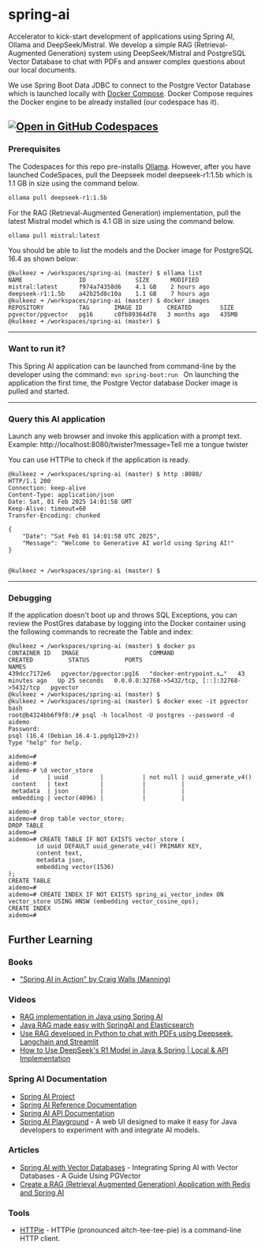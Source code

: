 # spring-ai
Accelerator to kick-start development of applications using Spring AI, Ollama and DeepSeek/Mistral. We develop a simple RAG (Retrieval-Augmented Generation) system using DeepSeek/Mistral and PostgreSQL Vector Database to chat with PDFs and answer complex questions about our local documents.

We use Spring Boot Data JDBC to connect to the Postgre Vector Database which is launched locally with [Docker Compose](https://docs.docker.com/compose/). Docker Compose requires the Docker engine to be already installed (our codespace has it).

[![Open in GitHub Codespaces](https://github.com/codespaces/badge.svg)](https://github.com/codespaces/new?hide_repo_select=true&ref=main&repo=923390219&machine=standardLinux32gb&location=SouthEastAsia)
---

### Prerequisites
The Codespaces for this repo pre-installs [Ollama](https://ollama.com/). However, after you have launched CodeSpaces, pull the Deepseek model deepseek-r1:1.5b which is 1.1 GB in size using the command below.

```bash
ollama pull deepseek-r1:1.5b
```

For the RAG (Retrieval-Augmented Generation) implementation, pull the latest Mistral model which is 4.1 GB in size using the command below.

```bash
ollama pull mistral:latest
```
You should be able to list the models and the Docker image for PostgreSQL 16.4 as shown below:

```
@kulkeez ➜ /workspaces/spring-ai (master) $ ollama list
NAME                ID              SIZE      MODIFIED    
mistral:latest      f974a74358d6    4.1 GB    2 hours ago    
deepseek-r1:1.5b    a42b25d8c10a    1.1 GB    7 hours ago    
@kulkeez ➜ /workspaces/spring-ai (master) $ docker images
REPOSITORY          TAG       IMAGE ID       CREATED        SIZE
pgvector/pgvector   pg16      c0fb89364d78   3 months ago   435MB
@kulkeez ➜ /workspaces/spring-ai (master) $ 
```

---
### Want to run it?

This Spring AI application can be launched from command-line by the developer using the command: ```mvn spring-boot:run ```
On launching the application the first time, the Postgre Vector database Docker image is pulled and started.

---

### Query this AI application

Launch any web browser and invoke this application with a prompt text. Example: http://localhost:8080/twister?message=Tell me a tongue twister

You can use HTTPie to check if the application is ready.
```
@kulkeez ➜ /workspaces/spring-ai (master) $ http :8080/
HTTP/1.1 200 
Connection: keep-alive
Content-Type: application/json
Date: Sat, 01 Feb 2025 14:01:58 GMT
Keep-Alive: timeout=60
Transfer-Encoding: chunked

{
    "Date": "Sat Feb 01 14:01:58 UTC 2025",
    "Message": "Welcome to Generative AI world using Spring AI!"
}


@kulkeez ➜ /workspaces/spring-ai (master) $ 
```

--- 

### Debugging

If the application doesn't boot up and throws SQL Exceptions, you can review the 
PostGres database by logging into the Docker container using the following commands to recreate the Table and index:

```
@kulkeez ➜ /workspaces/spring-ai (master) $ docker ps 
CONTAINER ID   IMAGE                    COMMAND                  CREATED          STATUS          PORTS                                           NAMES
439dcc7172e6   pgvector/pgvector:pg16   "docker-entrypoint.s…"   43 minutes ago   Up 25 seconds   0.0.0.0:32768->5432/tcp, [::]:32768->5432/tcp   pgvector
@kulkeez ➜ /workspaces/spring-ai (master) $
@kulkeez ➜ /workspaces/spring-ai (master) $ docker exec -it pgvector bash
root@b4324bb6f9f8:/# psql -h localhost -U postgres --password -d aidemo
Password: 
psql (16.4 (Debian 16.4-1.pgdg120+2))
Type "help" for help.

aidemo=# 
aidemo-# 
aidemo-# \d vector_store
 id        | uuid         |           | not null | uuid_generate_v4()
 content   | text         |           |          | 
 metadata  | json         |           |          | 
 embedding | vector(4096) |           |          | 

aidemo-# 
aidemo=# drop table vector_store;
DROP TABLE
aidemo=#
aidemo=# CREATE TABLE IF NOT EXISTS vector_store (
        id uuid DEFAULT uuid_generate_v4() PRIMARY KEY,
        content text,
        metadata json,
        embedding vector(1536)
);
CREATE TABLE
aidemo=#
aidemo=# CREATE INDEX IF NOT EXISTS spring_ai_vector_index ON vector_store USING HNSW (embedding vector_cosine_ops);
CREATE INDEX
aidemo=#
```

## Further Learning

### Books

- ["Spring AI in Action" by Craig Walls (Manning)](https://www.manning.com/books/spring-ai-in-action)

### Videos

- [RAG implementation in Java using Spring AI](https://www.youtube.com/watch?v=6Pgmr7xMjiY)
- [Java RAG made easy with SpringAI and Elasticsearch](https://www.youtube.com/watch?v=H1417MoUI20)
- [Use RAG developed in Python to chat with PDFs using Deepseek, Langchain and Streamlit](https://www.youtube.com/watch?v=M6vZ6b75p9k)
- [How to Use DeepSeek's R1 Model in Java & Spring | Local & API Implementation](https://www.youtube.com/watch?v=TWlBGA3x3cQ)

### Spring AI Documentation

- [Spring AI Project](https://spring.io/projects/spring-ai)
- [Spring AI Reference Documentation](https://docs.spring.io/spring-ai/reference/)
- [Spring AI API Documentation](https://docs.spring.io/spring-ai/docs/1.0.0-SNAPSHOT/api/)
- [Spring AI Playground](https://github.com/JM-Lab/spring-ai-playground) - A web UI designed to make it easy for Java developers to experiment with and integrate AI models.

### Articles

- [Spring AI with Vector Databases](https://docs.rapidapp.io/blog/integrating-spring-ai-with-vector-databases) - Integrating Spring AI with Vector Databases - A Guide Using PGVector
- [Create a RAG (Retrieval Augmented Generation) Application with Redis and Spring AI](https://www.baeldung.com/spring-ai-redis-rag-app)

### Tools

- [HTTPie](https://httpie.io/cli) - HTTPie (pronounced aitch-tee-tee-pie) is a command-line HTTP client.
